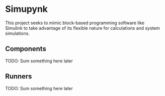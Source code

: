 # Simupynk

This project seeks to mimic block-based programming software like Simulink to take advantage
of its flexible nature for calculations and system simulations.

## Components

TODO: Sum something here later

## Runners

TODO: Sum something here later
